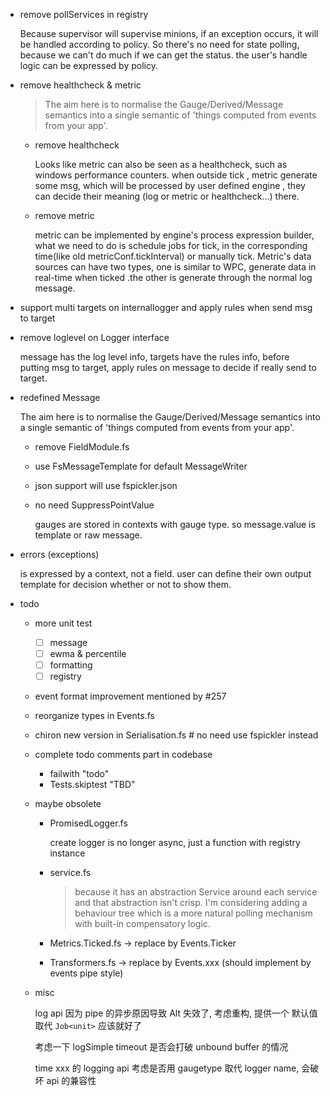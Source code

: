 - remove pollServices in registry

  Because supervisor will supervise minions, if an exception occurs, it will be handled according to policy. So there's no need for state polling, because we can't do much if we can get the status. the user's handle logic can be expressed by policy.

- remove healthcheck & metric

  >  The aim here is to normalise the Gauge/Derived/Message semantics into a single semantic of 'things computed from events from your app'.

  - remove healthcheck

    Looks like metric can also be seen as a healthcheck, such as windows performance counters. when outside tick , metric generate some msg, which will be processed by user defined engine , they can decide their meaning (log or metric or healthcheck...) there.

  - remove metric

    metric can be implemented by engine's process expression builder, what we need to do is schedule jobs for tick, in the corresponding time(like old metricConf.tickInterval) or manually tick. Metric's data sources can have two types, one is similar to WPC, generate data in real-time when ticked .the other is generate through the normal log message.

- support multi targets on internallogger and apply rules when send msg to target
- remove loglevel on Logger interface

  message has the log level info, targets have the rules info, before putting msg to target, apply rules on message to decide if really send to target.

- redefined Message

  The aim here is to normalise the Gauge/Derived/Message semantics into a single semantic of 'things computed from events from your app'.

  - remove FieldModule.fs
  - use FsMessageTemplate for default MessageWriter
  - json support will use fspickler.json
  - no need SuppressPointValue

    gauges are stored in contexts with gauge type. so message.value is template or raw message.

- errors (exceptions)

  is expressed by a context, not a field. user can define their own output template for decision whether or not to show them.

- todo

  - more unit test
    - [ ] message
    - [ ] ewma & percentile
    - [ ] formatting
    - [ ] registry
  - event format improvement mentioned by #257
  - reorganize types in Events.fs
  - chiron new version in Serialisation.fs  # no need use fspickler instead
  - complete todo comments part in codebase

    - failwith "todo"
    - Tests.skiptest "TBD"

  - maybe obsolete

    - PromisedLogger.fs

      create logger is no longer async, just a function with registry instance

    - service.fs

      > because it has an abstraction Service around each service and that abstraction isn't crisp. I'm considering adding a behaviour tree which is a more natural polling mechanism with built-in compensatory logic.

    - Metrics.Ticked.fs  ->  replace by Events.Ticker
    - Transformers.fs -> replace by Events.xxx (should implement by events pipe style)

  - misc

    log api 因为 pipe 的异步原因导致 Alt<Promise> 失效了, 考虑重构, 提供一个 默认值 取代 `Job<unit>` 应该就好了

    考虑一下 logSimple timeout 是否会打破 unbound buffer 的情况

    time xxx 的 logging api 考虑是否用 gaugetype 取代 logger name, 会破坏 api 的兼容性
